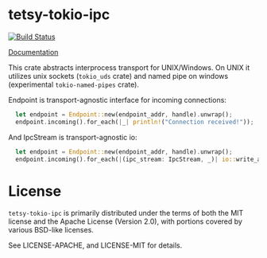 # tetsy-tokio-ipc

[![Build Status](https://travis-ci.org/openvapory/tetsy-tokio-ipc.svg?branch=master)](https://travis-ci.org/openvapory/tetsy-tokio-ipc)

[Documentation](https://openvapory.github.io/tetsy-tokio-ipc)

This crate abstracts interprocess transport for UNIX/Windows. On UNIX it utilizes unix sockets (`tokio_uds` crate) and named pipe on windows (experimental `tokio-named-pipes` crate).

Endpoint is transport-agnostic interface for incoming connections:
```rust
  let endpoint = Endpoint::new(endpoint_addr, handle).unwrap();
  endpoint.incoming().for_each(|_| println!("Connection received!"));
```

And IpcStream is transport-agnostic io:
```rust
  let endpoint = Endpoint::new(endpoint_addr, handle).unwrap();
  endpoint.incoming().for_each(|(ipc_stream: IpcStream, _)| io::write_all(ipc_stream, b"Hello!"));
```


# License

`tetsy-tokio-ipc` is primarily distributed under the terms of both the MIT
license and the Apache License (Version 2.0), with portions covered by various
BSD-like licenses.

See LICENSE-APACHE, and LICENSE-MIT for details.
